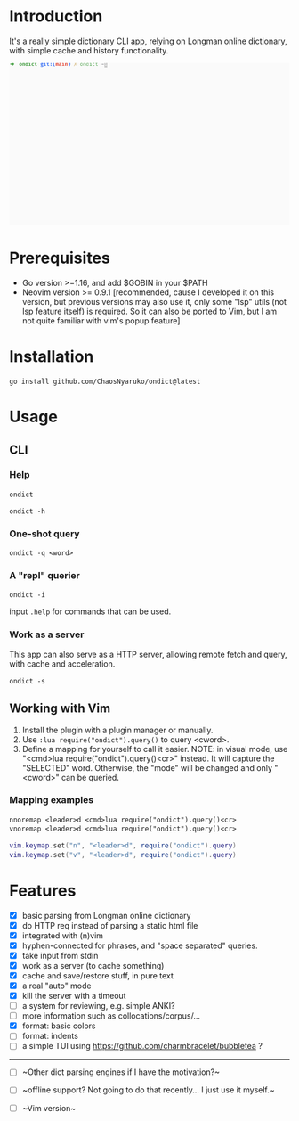 # Introduction
It's a really simple dictionary CLI app, relying on Longman online dictionary, with simple cache and history functionality.

![Gif](./assets/ondict_example.gif)
# Prerequisites
- Go version >=1.16, and add $GOBIN in your $PATH
- Neovim version >= 0.9.1 [recommended, cause I developed it on this version, but previous versions may also use it, only some "lsp" utils (not lsp feature itself) is required. So it can also be ported to Vim, but I am not quite familiar with vim's popup feature]
# Installation
```console
go install github.com/ChaosNyaruko/ondict@latest
```
# Usage
## CLI
### Help
```console
ondict 
```
```console
ondict -h
```
### One-shot query
```console
ondict -q <word>
```

### A "repl" querier
```console
ondict -i
```
input `.help` for commands that can be used.

### Work as a server
This app can also serve as a HTTP server, allowing remote fetch and query, with cache and acceleration.
```console
ondict -s
```

## Working with Vim
1. Install the plugin with a plugin manager or manually.
2. Use `:lua require("ondict").query()` to query \<cword\>.
3. Define a mapping for yourself to call it easier. NOTE: in visual mode, use "\<cmd\>lua require("ondict").query()\<cr\>" instead. It will capture the "SELECTED" word. Otherwise, the "mode" will be changed and only "\<cword\>" can be queried.

### Mapping examples
```vimscript
nnoremap <leader>d <cmd>lua require("ondict").query()<cr>
vnoremap <leader>d <cmd>lua require("ondict").query()<cr>
```

```lua
vim.keymap.set("n", "<leader>d", require("ondict").query)
vim.keymap.set("v", "<leader>d", require("ondict").query)
```


# Features
- [x] basic parsing from Longman online dictionary
- [x] do HTTP req instead of parsing a static html file
- [x] integrated with (n)vim
- [x] hyphen-connected for phrases, and "space separated" queries.
- [x] take input from stdin
- [x] work as a server (to cache something)
- [x] cache and save/restore stuff, in pure text
- [x] a real "auto" mode
- [x] kill the server with a timeout
- [ ] a system for reviewing, e.g. simple ANKI?
- [ ] more information such as collocations/corpus/...
- [x] format: basic colors
- [ ] format: indents 
- [ ] a simple TUI using https://github.com/charmbracelet/bubbletea ?

---
- [ ] ~Other dict parsing engines if I have the motivation?~
- [ ] ~offline support? Not going to do that recently... I just use it myself.~
- [ ] ~Vim version~

